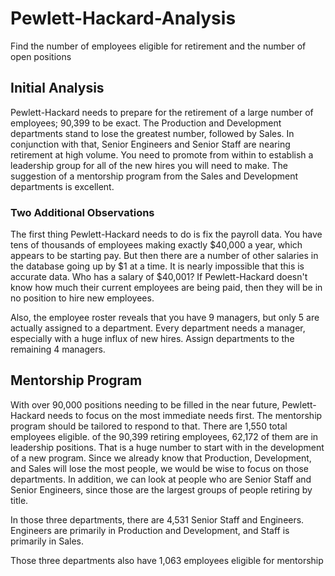 # Pewlett-Hackard-Analysis
Find the number of employees eligible for retirement and the number of open positions

## Initial Analysis
Pewlett-Hackard needs to prepare for the retirement of a large number of employees; 90,399 to be exact. The Production and Development departments stand to lose the greatest number, followed by Sales. In conjunction with that, Senior Engineers and Senior Staff are nearing retirement at high volume. You need to promote from within to establish a leadership group for all of the new hires you will need to make. The suggestion of a mentorship program from the Sales and Development departments is excellent.

### Two Additional Observations
The first thing Pewlett-Hackard needs to do is fix the payroll data. You have tens of thousands of employees making exactly $40,000 a year, which appears to be starting pay. But then there are a number of other salaries in the database going up by $1 at a time. It is nearly impossible that this is accurate data. Who has a salary of $40,001? If Pewlett-Hackard doesn't know how much their current employees are being paid, then they will be in no position to hire new employees.

Also, the employee roster reveals that you have 9 managers, but only 5 are actually assigned to a department. Every department needs a manager, especially with a huge influx of new hires. Assign departments to the remaining 4 managers.

## Mentorship Program
With over 90,000 positions needing to be filled in the near future, Pewlett-Hackard needs to focus on the most immediate needs first. The mentorship program should be tailored to respond to that. There are 1,550 total employees eligible. of the 90,399 retiring employees, 62,172 of them are in leadership positions. That is a huge number to start with in the development of a new program. Since we already know that Production, Development, and Sales will lose the most people, we would be wise to focus on those departments. In addition, we can look at people who are Senior Staff and Senior Engineers, since those are the largest groups of people retiring by title.

In those three departments, there are 4,531 Senior Staff and Engineers. Engineers are primarily in Production and Development, and Staff is primarily in Sales.

Those three departments also have 1,063 employees eligible for mentorship


